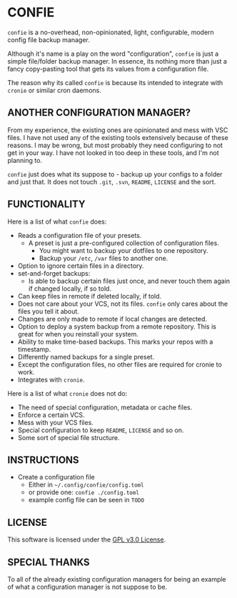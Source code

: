 # CONFIE

`confie` is a no-overhead, non-opinionated, light, configurable, modern config
file backup manager.

Although it's name is a play on the word "configuration", `confie` is just a
simple file/folder backup manager. In essence, its nothing more than just a
fancy copy-pasting tool that gets its values from a configuration file.

The reason why its called `confie` is because its intended to integrate with
`cronie` or similar cron daemons.

## ANOTHER CONFIGURATION MANAGER?

From my experience, the existing ones are opinionated and mess with VSC files.
I have not used any of the existing tools extensively because of these reasons.
I may be wrong, but most probably they need configuring to not get in your way.
I have not looked in too deep in these tools, and I'm not planning to.

`confie` just does what its suppose to - backup up your configs to a folder and
just that. It does not touch `.git`, `.svn`, `README`, `LICENSE` and the sort.

## FUNCTIONALITY

Here is a list of what `confie` does:

- Reads a configuration file of your presets.
  - A preset is just a pre-configured collection of configuration files.
    - You might want to backup your dotfiles to one repository.
    - Backup your `/etc`, `/var` files to another one.
- Option to ignore certain files in a directory.
- set-and-forget backups:
  - Is able to backup certain files just once, and never touch them again if
    changed locally, if so told.
- Can keep files in remote if deleted locally, if told.
- Does not care about your VCS, not its files. `confie` only cares about the
  files you tell it about.
- Changes are only made to remote if local changes are detected.
- Option to deploy a system backup from a remote repository. This is great for
  when you reinstall your system.
- Ability to make time-based backups. This marks your repos with a timestamp.
- Differently named backups for a single preset.
- Except the configuration files, no other files are required for cronie to
  work.
- Integrates with `cronie`.

Here is a list of what `cronie` does not do:

- The need of special configuration, metadata or cache files.
- Enforce a certain VCS.
- Mess with your VCS files.
- Special configuration to keep `README`, `LICENSE` and so on.
- Some sort of special file structure.

## INSTRUCTIONS

- Create a configuration file
  - Either in `~/.config/confie/config.toml`
  - or provide one: `confie ./config.toml`
  - example config file can be seen in `TODO`

## LICENSE

This software is licensed under the [GPL v3.0 License](https://www.gnu.org/licenses/gpl-3.0.en.html).

## SPECIAL THANKS

To all of the already existing configuration managers for being an example of
what a configuration manager is not suppose to be.
